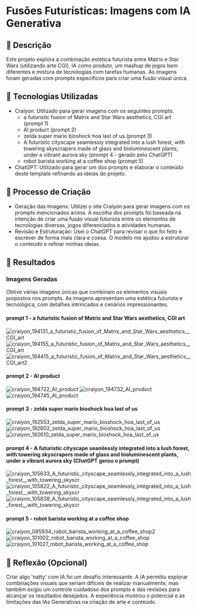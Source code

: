 # Fusões Futurísticas: Imagens com IA Generativa

## 📒 Descrição
Este projeto explora a combinação estética futurista entre Matrix e Star Wars (utilizando arte CGI), IA como produto, um mashup de jogos bem diferentes e mistura de tecnologias com tarefas humanas. As imagens foram geradas com prompts específicos para criar uma fusão visual única.

## 🤖 Tecnologias Utilizadas

 - Craiyon: Utilizado para gerar imagens com os seguintes prompts:
   - a futuristic fusion of Matrix and Star Wars aesthetics, CGI art (prompt 1)
   - AI product (prompt 2)
   - zelda super mario bioshock hoa last of us (prompt 3)
   - A futuristic cityscape seamlessly integrated into a lush forest, with towering skyscrapers made of glass and bioluminescent plants, under a vibrant aurora sky (prompt 4 - gerado pelo ChatGPT)
   - robot barista working at a coffee shop (prompt 5)
 - ChatGPT: Utilizado para gerar um dos prompts e elaborar o conteúdo deste template refinando as ideias do projeto.

## 🧐 Processo de Criação

  - Geração das Imagens: Utilizei o site Craiyon para gerar imagens com os prompts mencionados acima. A escolha dos prompts foi baseada na intenção de criar uma fusão visual futurista entre os elementos de tecnologias diversas, jogos diferenciados e atividades humanas.
  - Revisão e Estruturação: Usei o ChatGPT para revisar o que foi feito e escrever de forma mais clara e coesa. O modelo me ajudou a estruturar o conteúdo e refinar minhas ideias.

## 🚀 Resultados

   ### Imagens Geradas
   Obtive várias imagens únicas que combinam os elementos visuais propostos nos prompts. As imagens apresentam uma estética futurista e tecnológica, com detalhes intrincados e cenários impressionantes.
   
   #### prompt 1 - a futuristic fusion of Matrix and Star Wars aesthetics, CGI art
   ![craiyon_194131_a_futuristic_fusion_of_Matrix_and_Star_Wars_aesthetics__CGI_art](https://github.com/user-attachments/assets/98bfebdd-115a-4a62-b227-32757aad9440)
   ![craiyon_194155_a_futuristic_fusion_of_Matrix_and_Star_Wars_aesthetics__CGI_art](https://github.com/user-attachments/assets/130a08bd-505c-489d-8d9d-1b3aaeb9a70a)
   ![craiyon_194415_a_futuristic_fusion_of_Matrix_and_Star_Wars_aesthetics__CGI_art2](https://github.com/user-attachments/assets/ae76bd6c-95c0-40a5-9e5d-5f45d10a76b8)

   #### prompt 2 - AI product
   ![craiyon_194722_AI_product](https://github.com/user-attachments/assets/241e23d5-cd24-4cab-a7ce-d6cd95516a6a)
   ![craiyon_194732_AI_product](https://github.com/user-attachments/assets/df9540eb-c6fc-461a-838d-1350ffebc23f)
   ![craiyon_194745_AI_product](https://github.com/user-attachments/assets/a4a03c10-749d-422b-83b9-512a7641a39f)

   #### prompt 3 - zelda super mario bioshock hoa last of us
   ![craiyon_192553_zelda_super_mario_bioshock_hoa_last_of_us](https://github.com/user-attachments/assets/59998234-8587-4d8a-b0ac-9c5febad774e)
   ![craiyon_192602_zelda_super_mario_bioshock_hoa_last_of_us](https://github.com/user-attachments/assets/d45d302b-0306-436a-9013-2eb177eb5fbe)
   ![craiyon_192610_zelda_super_mario_bioshock_hoa_last_of_us](https://github.com/user-attachments/assets/73d15f39-8b20-48ee-97da-7a73a2011eb2)

   #### prompt 4 - A futuristic cityscape seamlessly integrated into a lush forest, with towering skyscrapers made of glass and bioluminescent plants, under a vibrant aurora sky (ChatGPT gerou o prompt)
   ![craiyon_105633_A_futuristic_cityscape_seamlessly_integrated_into_a_lush_forest__with_towering_skyscr](https://github.com/user-attachments/assets/cd2b6cff-0ee6-4477-b614-e22f83f83f02)
   ![craiyon_105822_A_futuristic_cityscape_seamlessly_integrated_into_a_lush_forest__with_towering_skyscr](https://github.com/user-attachments/assets/98032bd2-dcc1-413e-8a8c-3521b1e1a960)
   ![craiyon_105838_A_futuristic_cityscape_seamlessly_integrated_into_a_lush_forest__with_towering_skyscr](https://github.com/user-attachments/assets/1daaed2b-c613-4361-af62-04245a877fd5)

   #### prompt 5 - robot barista working at a coffee shop
   ![craiyon_095934_robot_barista_working_at_a_coffee_shop2](https://github.com/user-attachments/assets/c6a3dbed-7171-4ad3-b05f-5336aa04c923)
   ![craiyon_101002_robot_barista_working_at_a_coffee_shop](https://github.com/user-attachments/assets/407270d9-f5b1-47a8-ae4f-93c8bb35b463)
   ![craiyon_101027_robot_barista_working_at_a_coffee_shop](https://github.com/user-attachments/assets/7ac6dfc8-619b-4364-a5c5-53b2810cedbb)

## 💭 Reflexão (Opcional)

Criar algo 'natty' com IA foi um desafio interessante. A IA permitiu explorar combinações visuais que seriam difíceis de realizar manualmente, mas também exigiu um controle cuidadoso dos prompts e das revisões para alcançar os resultados desejados. A experiência mostrou o potencial e as limitações das IAs Generativas na criação de arte e conteúdo.

